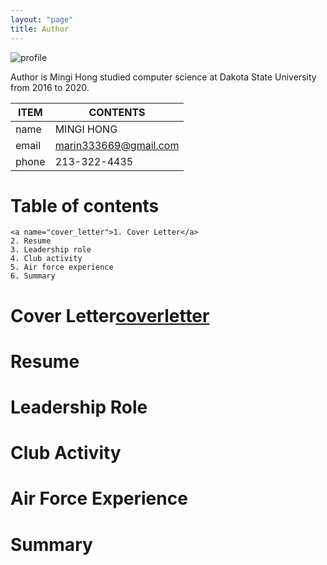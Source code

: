 ```yaml
---
layout: "page"
title: Author
---
```


![profile](/minglab/assets/profile.jpg)

Author is Mingi Hong studied computer science at Dakota State University from 2016 to 2020.

ITEM            | CONTENTS
--------------- | -------------
name            | MINGI HONG
email           | marin333669@gmail.com
phone           | 213-322-4435

# Table of contents
    <a name="cover_letter">1. Cover Letter</a>
    2. Resume
    3. Leadership role
    4. Club activity
    5. Air force experience
    6. Summary






















# Cover Letter[coverletter](#cover_letter)

# Resume

# Leadership Role

# Club Activity

# Air Force Experience

# Summary

